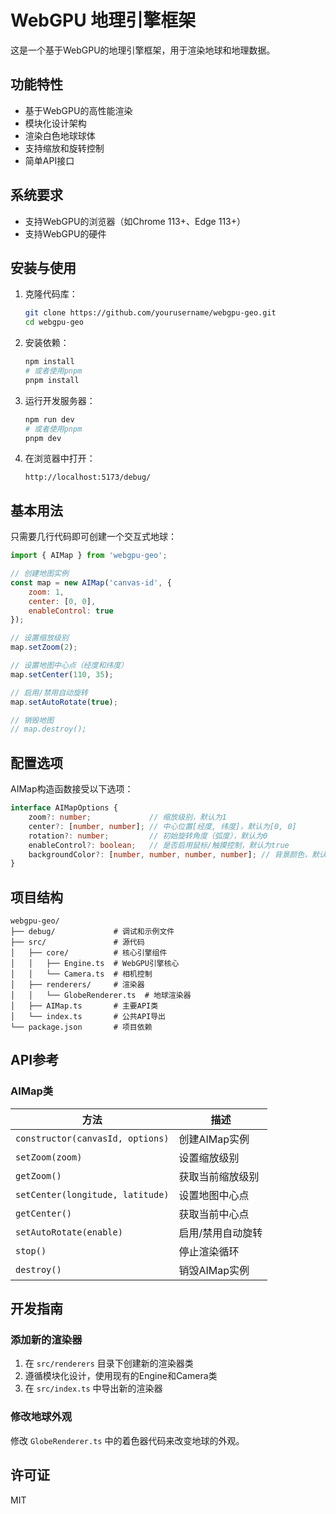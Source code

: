 # WebGPU 地理引擎框架

这是一个基于WebGPU的地理引擎框架，用于渲染地球和地理数据。

## 功能特性

- 基于WebGPU的高性能渲染
- 模块化设计架构
- 渲染白色地球球体
- 支持缩放和旋转控制
- 简单API接口

## 系统要求

- 支持WebGPU的浏览器（如Chrome 113+、Edge 113+）
- 支持WebGPU的硬件

## 安装与使用

1. 克隆代码库：
   ```bash
   git clone https://github.com/yourusername/webgpu-geo.git
   cd webgpu-geo
   ```

2. 安装依赖：
   ```bash
   npm install
   # 或者使用pnpm
   pnpm install
   ```

3. 运行开发服务器：
   ```bash
   npm run dev
   # 或者使用pnpm
   pnpm dev
   ```

4. 在浏览器中打开：
   ```
   http://localhost:5173/debug/
   ```

## 基本用法

只需要几行代码即可创建一个交互式地球：

```javascript
import { AIMap } from 'webgpu-geo';

// 创建地图实例
const map = new AIMap('canvas-id', {
    zoom: 1,
    center: [0, 0],
    enableControl: true
});

// 设置缩放级别
map.setZoom(2);

// 设置地图中心点（经度和纬度）
map.setCenter(110, 35);

// 启用/禁用自动旋转
map.setAutoRotate(true);

// 销毁地图
// map.destroy();
```

## 配置选项

AIMap构造函数接受以下选项：

```typescript
interface AIMapOptions {
    zoom?: number;             // 缩放级别，默认为1
    center?: [number, number]; // 中心位置[经度, 纬度]，默认为[0, 0]
    rotation?: number;         // 初始旋转角度（弧度），默认为0
    enableControl?: boolean;   // 是否启用鼠标/触摸控制，默认为true
    backgroundColor?: [number, number, number, number]; // 背景颜色，默认为[0, 0, 0, 1]
}
```

## 项目结构

```
webgpu-geo/
├── debug/             # 调试和示例文件
├── src/               # 源代码
│   ├── core/          # 核心引擎组件
│   │   ├── Engine.ts  # WebGPU引擎核心
│   │   └── Camera.ts  # 相机控制
│   ├── renderers/     # 渲染器
│   │   └── GlobeRenderer.ts  # 地球渲染器
│   ├── AIMap.ts       # 主要API类
│   └── index.ts       # 公共API导出
└── package.json       # 项目依赖
```

## API参考

### AIMap类

| 方法 | 描述 |
|------|------|
| `constructor(canvasId, options)` | 创建AIMap实例 |
| `setZoom(zoom)` | 设置缩放级别 |
| `getZoom()` | 获取当前缩放级别 |
| `setCenter(longitude, latitude)` | 设置地图中心点 |
| `getCenter()` | 获取当前中心点 |
| `setAutoRotate(enable)` | 启用/禁用自动旋转 |
| `stop()` | 停止渲染循环 |
| `destroy()` | 销毁AIMap实例 |

## 开发指南

### 添加新的渲染器

1. 在 `src/renderers` 目录下创建新的渲染器类
2. 遵循模块化设计，使用现有的Engine和Camera类
3. 在 `src/index.ts` 中导出新的渲染器

### 修改地球外观

修改 `GlobeRenderer.ts` 中的着色器代码来改变地球的外观。

## 许可证

MIT 